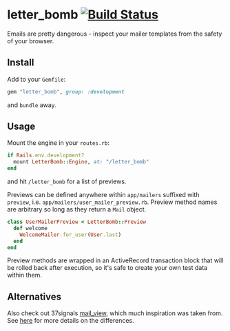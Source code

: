# letter_bomb [![Build Status](https://travis-ci.org/ags/letter_bomb.png?branch=master)](https://travis-ci.org/ags/letter_bomb)

Emails are pretty dangerous - inspect your mailer templates from the safety
of your browser.

## Install

Add to your `Gemfile`:

```ruby
gem "letter_bomb", group: :development
```

and `bundle` away.

## Usage

Mount the engine in your `routes.rb`:

```ruby
if Rails.env.development?
  mount LetterBomb::Engine, at: "/letter_bomb"
end
```

and hit `/letter_bomb` for a list of previews.

Previews can be defined anywhere within `app/mailers` suffixed with `preview`,
i.e. `app/mailers/user_mailer_preview.rb`.
Preview method names are arbitrary so long as they return a `Mail` object.

```ruby
class UserMailerPreview < LetterBomb::Preview
  def welcome
    WelcomeMailer.for_user(User.last)
  end
end
```

Preview methods are wrapped in an ActiveRecord transaction block that will be
rolled back after execution, so it's safe to create your own test data within
them.

## Alternatives

Also check out 37signals [mail_view](https://github.com/37signals/mail_view),
which much inspiration was taken from.
See [here](http://thatalexguy.com/posts/2013-07-18-letter-bomb.html) for more
details on the differences.
